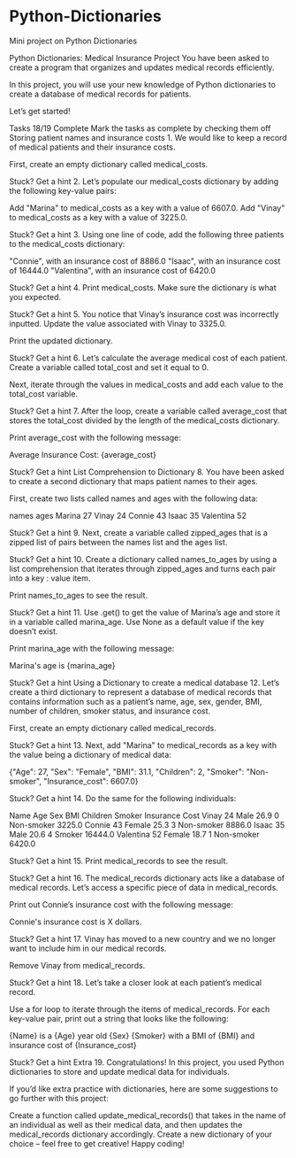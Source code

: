 # Python-Dictionaries
Mini project on Python Dictionaries

Python Dictionaries: Medical Insurance Project
You have been asked to create a program that organizes and updates medical records efficiently.

In this project, you will use your new knowledge of Python dictionaries to create a database of medical records for patients.

Let’s get started!

Tasks
18/19 Complete
Mark the tasks as complete by checking them off
Storing patient names and insurance costs
1.
We would like to keep a record of medical patients and their insurance costs.

First, create an empty dictionary called medical_costs.


Stuck? Get a hint
2.
Let’s populate our medical_costs dictionary by adding the following key-value pairs:

Add "Marina" to medical_costs as a key with a value of 6607.0.
Add "Vinay" to medical_costs as a key with a value of 3225.0.

Stuck? Get a hint
3.
Using one line of code, add the following three patients to the medical_costs dictionary:

"Connie", with an insurance cost of 8886.0
"Isaac", with an insurance cost of 16444.0
"Valentina", with an insurance cost of 6420.0

Stuck? Get a hint
4.
Print medical_costs. Make sure the dictionary is what you expected.


Stuck? Get a hint
5.
You notice that Vinay’s insurance cost was incorrectly inputted. Update the value associated with Vinay to 3325.0.

Print the updated dictionary.


Stuck? Get a hint
6.
Let’s calculate the average medical cost of each patient. Create a variable called total_cost and set it equal to 0.

Next, iterate through the values in medical_costs and add each value to the total_cost variable.


Stuck? Get a hint
7.
After the loop, create a variable called average_cost that stores the total_cost divided by the length of the medical_costs dictionary.

Print average_cost with the following message:

Average Insurance Cost: {average_cost}

Stuck? Get a hint
List Comprehension to Dictionary
8.
You have been asked to create a second dictionary that maps patient names to their ages.

First, create two lists called names and ages with the following data:

names	ages
Marina	27
Vinay	24
Connie	43
Isaac	35
Valentina	52

Stuck? Get a hint
9.
Next, create a variable called zipped_ages that is a zipped list of pairs between the names list and the ages list.


Stuck? Get a hint
10.
Create a dictionary called names_to_ages by using a list comprehension that iterates through zipped_ages and turns each pair into a key : value item.

Print names_to_ages to see the result.


Stuck? Get a hint
11.
Use .get() to get the value of Marina’s age and store it in a variable called marina_age. Use None as a default value if the key doesn’t exist.

Print marina_age with the following message:

Marina's age is {marina_age}

Stuck? Get a hint
Using a Dictionary to create a medical database
12.
Let’s create a third dictionary to represent a database of medical records that contains information such as a patient’s name, age, sex, gender, BMI, number of children, smoker status, and insurance cost.

First, create an empty dictionary called medical_records.


Stuck? Get a hint
13.
Next, add "Marina" to medical_records as a key with the value being a dictionary of medical data:

{"Age": 27, "Sex": "Female", "BMI": 31.1, "Children": 2, "Smoker": "Non-smoker", "Insurance_cost": 6607.0}

Stuck? Get a hint
14.
Do the same for the following individuals:

Name	Age	Sex	BMI	Children	Smoker	Insurance Cost
Vinay	24	Male	26.9	0	Non-smoker	3225.0
Connie	43	Female	25.3	3	Non-smoker	8886.0
Isaac	35	Male	20.6	4	Smoker	16444.0
Valentina	52	Female	18.7	1	Non-smoker	6420.0

Stuck? Get a hint
15.
Print medical_records to see the result.


Stuck? Get a hint
16.
The medical_records dictionary acts like a database of medical records. Let’s access a specific piece of data in medical_records.

Print out Connie’s insurance cost with the following message:

Connie's insurance cost is X dollars.

Stuck? Get a hint
17.
Vinay has moved to a new country and we no longer want to include him in our medical records.

Remove Vinay from medical_records.


Stuck? Get a hint
18.
Let’s take a closer look at each patient’s medical record.

Use a for loop to iterate through the items of medical_records. For each key-value pair, print out a string that looks like the following:

{Name} is a {Age} year old {Sex} {Smoker} with a BMI of {BMI} and insurance cost of {Insurance_cost}

Stuck? Get a hint
Extra
19.
Congratulations! In this project, you used Python dictionaries to store and update medical data for individuals.

If you’d like extra practice with dictionaries, here are some suggestions to go further with this project:

Create a function called update_medical_records() that takes in the name of an individual as well as their medical data, and then updates the medical_records dictionary accordingly.
Create a new dictionary of your choice – feel free to get creative!
Happy coding!
